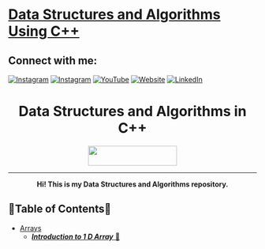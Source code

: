# [Data Structures and Algorithms Using C++](https://github.com/reddevill007/Data-Structures-and-Algorithms)

## Connect with me:
[![Instagram](https://img.shields.io/badge/Saurabh_Pandey-%23E4405F.svg?style=for-the-badge&logo=Instagram&logoColor=white)](https://www.instagram.com/red._.devill) 
[![Instagram](https://img.shields.io/badge/happy_snappy-%23E4405F.svg?style=for-the-badge&logo=Instagram&logoColor=white)](https://www.instagram.com/happy._.snappy_/) [![YouTube](https://img.shields.io/badge/code_inertia-%23FF0000.svg?style=for-the-badge&logo=YouTube&logoColor=white)](https://www.youtube.com/channel/UCmpXdOaZAIXfAG4kKSdrPDA) [![Website](https://img.shields.io/website?label=codeinertia&style=for-the-badge&url=https%3A%2F%2Fcodestackr.com)](https://reddevill007.github.io/my-portfolio/)
[![LinkedIn](https://img.shields.io/badge/linkedin-%230077B5.svg?style=for-the-badge&logo=linkedin&logoColor=white)](https://www.linkedin.com/in/saurabh-pandey-161348200)


<h1 align="center">Data Structures and Algorithms in C++</h1>
<p align="center">
  <img width="180" height="40" src="https://forthebadge.com/images/badges/built-with-love.svg">
</p>
<hr>
<p align="center"><b>Hi! This is my Data Structures and Algorithms repository.</b>
</p>

## 🌟Table of Contents🌟

- [Arrays]()
  - [**_Introduction to 1 D Array_** 📜](https://github.com/reddevill007/Data-Structures-and-Algorithms/tree/master/1%20D%20Array)
